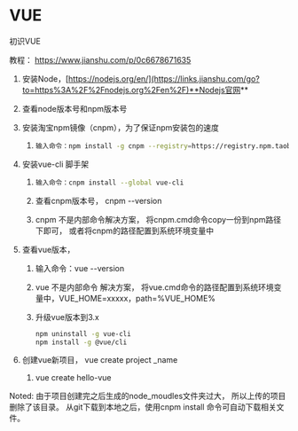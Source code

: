 # VUE
初识VUE

教程： https://www.jianshu.com/p/0c6678671635

1. 安装Node，[https://nodejs.org/en/](https://links.jianshu.com/go?to=https%3A%2F%2Fnodejs.org%2Fen%2F)**Nodejs官网**

2. 查看node版本号和npm版本号

3. 安装淘宝npm镜像（cnpm），为了保证npm安装包的速度

   1. ```bash
      输入命令：npm install -g cnpm --registry=https://registry.npm.taobao.org
      ```

4. 安装vue-cli 脚手架

   1. ```bash
      输入命令：cnpm install --global vue-cli
      ```

   2. 查看cnpm版本号， cnpm --version

   3. cnpm 不是内部命令解决方案， 将cnpm.cmd命令copy一份到npm路径下即可， 或者将cnpm的路径配置到系统环境变量中

5. 查看vue版本，

   1. 输入命令：vue  --version

   2. vue 不是内部命令 解决方案， 将vue.cmd命令的路径配置到系统环境变量中，VUE_HOME=xxxxx，path=%VUE_HOME%

   3. 升级vue版本到3.x

      ```bash
      npm uninstall -g vue-cli
      npm install -g @vue/cli
      ```

6. 创建vue新项目， vue create project _name 

   1. vue create hello-vue

Noted: 由于项目创建完之后生成的node_moudles文件夹过大， 所以上传的项目删除了该目录。 从git下载到本地之后，使用cnpm install 命令可自动下载相关文件。

